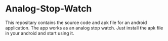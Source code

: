 # Analog-Stop-Watch

This repositary contains the source code and apk file for an android application.
The app works as an analog stop watch.
Just install the apk file in your android and start using it.
